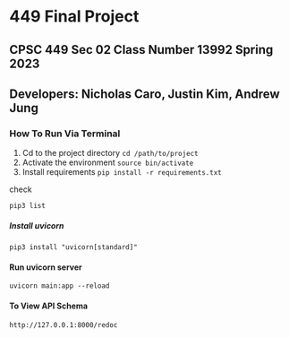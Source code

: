 # 449 Final Project

## CPSC 449 Sec 02 Class Number 13992 Spring 2023

## Developers: Nicholas Caro, Justin Kim, Andrew Jung

### How To Run Via Terminal

1. Cd to the project directory `cd /path/to/project`
2. Activate the environment `source bin/activate`
3. Install requirements `pip install -r requirements.txt`

check

```pip3 list```

##### Install uvicorn

```pip3 install "uvicorn[standard]"```

#### Run uvicorn server

```uvicorn main:app --reload```

#### To View API Schema

```http://127.0.0.1:8000/redoc```


